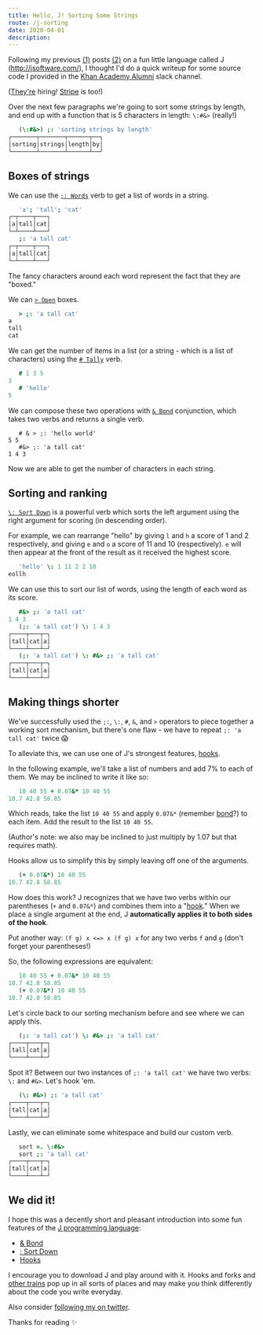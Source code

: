 ```yaml
---
title: Hello, J! Sorting Some Strings
route: /j-sorting
date: 2020-04-01
description: 
---
```


<!-- Inconsolata monospace doesn't work too good with J's unicode boxes -->
<style>pre code {font-family:monospace}</style>

Following my previous [(1)](/j-fibonacci) posts [(2)](/j-pascal) on a fun little language called J (http://jsoftware.com/), I thought I'd do a quick writeup for some source code I provided in the [Khan Academy Alumni](https://www.khanacademy.org/about/alumni) slack channel.

([They're](https://www.khanacademy.org/careers) hiring! [Stripe](https://stripe.com/jobs) is too!)

Over the next few paragraphs we're going to sort some strings by length, and end up with a function that is 5 characters in length: `\:#&>` (really!)

```j
   (\:#&>) ;: 'sorting strings by length'
┌───────┬───────┬──────┬──┐
│sorting│strings│length│by│
└───────┴───────┴──────┴──┘
```

## Boxes of strings

We can use the [`;: Words`](https://www.jsoftware.com/docs/help804/dictionary/d332.htm) verb to get a list of words in a string.

```j
   'a'; 'tall'; 'cat'
┌─┬────┬───┐
│a│tall│cat│
└─┴────┴───┘
   ;: 'a tall cat'
┌─┬────┬───┐
│a│tall│cat│
└─┴────┴───┘
```

The fancy characters around each word represent the fact that they are "boxed." 

We can [`> Open`](https://www.jsoftware.com/docs/help804/dictionary/d020.htm) boxes.

```j
   > ;: 'a tall cat'
a   
tall
cat
```

We can get the number of items in a list (or a string - which is a list of characters) using the [`# Tally`](https://www.jsoftware.com/docs/help804/dictionary/d400.htm) verb.

```j
   # 1 3 5
3
   # 'hello'
5
```

We can compose these two operations with [`& Bond`](https://www.jsoftware.com/docs/help804/dictionary/d630n.htm) conjunction, which takes two verbs and returns a single verb.

```
   # & > ;: 'hello world'
5 5
   #&> ;: 'a tall cat'
1 4 3
```

Now we are able to get the number of characters in each string.

## Sorting and ranking

[`\: Sort Down`](https://www.jsoftware.com/docs/help804/dictionary/d432.htm) is a powerful verb which sorts the left argument using the right argument for scoring (in descending order).

For example, we can rearrange "hello" by giving `l` and `h` a score of 1 and 2 respectively, and giving `e` and `o` a score of 11 and 10 (respectively). `e` will then appear at the front of the result as it received the highest score.

```j
   'hello' \: 1 11 2 2 10
eollh
```

We can use this to sort our list of words, using the length of each word as its score.

```j
   #&> ;: 'a tall cat'
1 4 3
   (;: 'a tall cat') \: 1 4 3
┌────┬───┬─┐
│tall│cat│a│
└────┴───┴─┘
   (;: 'a tall cat') \: #&> ;: 'a tall cat'
┌────┬───┬─┐
│tall│cat│a│
└────┴───┴─┘
```

## Making things shorter

We've successfully used the `;:`, `\:`, `#`, `&`, and `>` operators to piece together a working sort mechanism, but there's one flaw - we have to repeat `;: 'a tall cat'` twice 😱

To alleviate this, we can use one of J's strongest features, [hooks](https://www.jsoftware.com/docs/help804/primer/hook.htm).

In the following example, we'll take a list of numbers and add 7% to each of them. We may be inclined to write it like so:

```j
   10 40 55 + 0.07&* 10 40 55
10.7 42.8 58.85
```

Which reads, take the list `10 40 55` and apply `0.07&*` (remember [bond](https://www.jsoftware.com/docs/help804/dictionary/d630n.htm)?) to each item. Add the result to the list `10 40 55`.

(Author's note: we also may be inclined to just multiply by 1.07 but that requires math).

Hooks allow us to simplify this by simply leaving off one of the arguments.

```j
   (+ 0.07&*) 10 40 55
10.7 42.8 58.85
```

How does this work? J recognizes that we have two verbs within our parentheses (`+` and `0.07&*`) and combines them into a "[hook](https://www.jsoftware.com/docs/help804/primer/hook.htm)." When we place a single argument at the end, J **automatically applies it to both sides of the hook**.

Put another way: `(f g) x <=> x (f g) x` for any two verbs `f` and `g` (don't forget your parentheses!)

So, the following expressions are equivalent:

```j
   10 40 55 + 0.07&* 10 40 55
10.7 42.8 58.85
   (+ 0.07&*) 10 40 55
10.7 42.8 58.85
```

Let's circle back to our sorting mechanism before and see where we can apply this.

```j
   (;: 'a tall cat') \: #&> ;: 'a tall cat'
┌────┬───┬─┐
│tall│cat│a│
└────┴───┴─┘
```

Spot it? Between our two instances of `;: 'a tall cat'` we have two verbs: `\:` and `#&>`. Let's hook 'em.

```j
   (\: #&>) ;: 'a tall cat'
┌────┬───┬─┐
│tall│cat│a│
└────┴───┴─┘
```

Lastly, we can eliminate some whitespace and build our custom verb.

```j
   sort =. \:#&>
   sort ;: 'a tall cat'
┌────┬───┬─┐
│tall│cat│a│
└────┴───┴─┘
```

## We did it!

I hope this was a decently short and pleasant introduction into some fun features of the [J programming language](https://www.jsoftware.com/#/README):

- [& Bond](https://www.jsoftware.com/docs/help804/dictionary/d630n.htm)
- [\: Sort Down](https://www.jsoftware.com/docs/help804/dictionary/d432.htm)
- [Hooks](https://www.jsoftware.com/docs/help804/primer/hook.htm)

I encourage you to download J and play around with it. Hooks and forks and [other trains](https://www.jsoftware.com/docs/help804/dictionary/dictf.htm) pop up in all sorts of places and may make you think differently about the code you write everyday.

Also consider [following my on twitter](https://twitter.com/jdan). 

Thanks for reading ✨